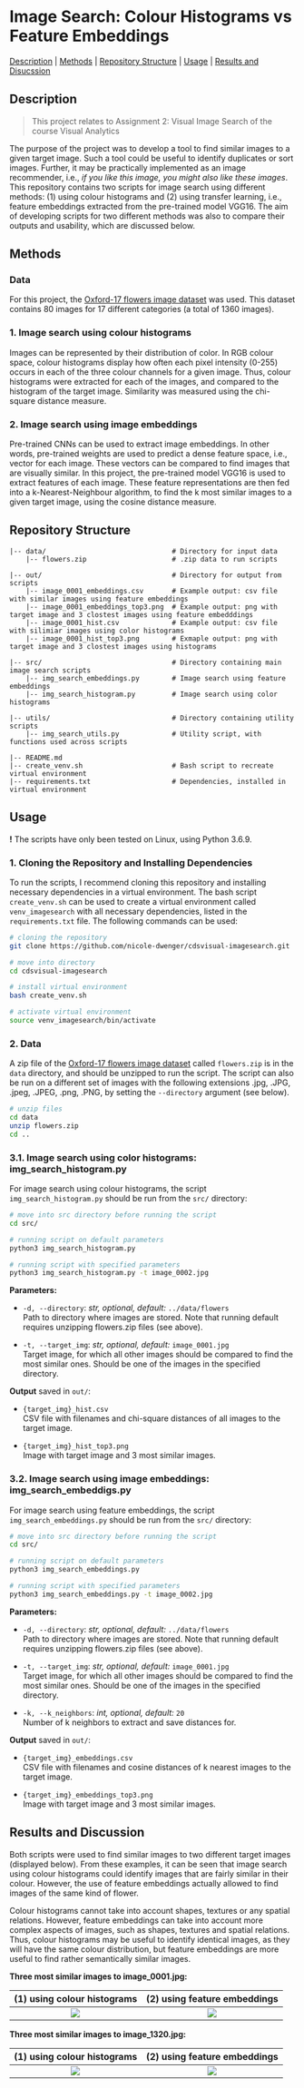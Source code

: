 # Image Search: Colour Histograms vs Feature Embeddings

[Description](#description) | [Methods](#methods) | [Repository Structure](#repository-structure) | [Usage](#usage) | [Results and Disucssion](#results-and-discussion)

## Description

> This project relates to Assignment 2: Visual Image Search of the course Visual Analytics

The purpose of the project was to develop a tool to find similar images to a given target image. Such a tool could be useful to identify duplicates or sort images. Further, it may be practically implemented as an image recommender, i.e., *if you like this image, you might also like these images*. This repository contains two scripts for image search using different methods: (1) using colour histograms and (2) using transfer learning, i.e., feature embeddings extracted from the pre-trained model VGG16. The aim of developing scripts for two different methods was also to compare their outputs and usability, which are discussed below.


## Methods

### Data
For this project, the [Oxford-17 flowers image dataset](https://www.robots.ox.ac.uk/~vgg/data/flowers/17/) was used. This dataset contains 80 images for 17 different categories (a total of 1360 images). 

### 1.  Image search using colour histograms
Images can be represented by their distribution of color. In RGB colour space, colour histograms display how often each pixel intensity (0-255) occurs in each of the three colour channels for a given image. Thus, colour histograms were extracted for each of the images, and compared to the histogram of the target image. Similarity was measured using the chi-square distance measure. 

### 2. Image search using image embeddings
Pre-trained CNNs can be used to extract image embeddings. In other words, pre-trained weights are used to predict a dense feature space, i.e., vector for each image. These vectors can be compared to find images that are visually similar. In this project, the pre-trained model VGG16 is used to extract features of each image. These feature representations are then fed into a k-Nearest-Neighbour algorithm, to find the k most similar images to a given target image, using the cosine distance measure.  


## Repository Structure

```
|-- data/                               # Directory for input data
    |-- flowers.zip                     # .zip data to run scripts 

|-- out/                                # Directory for output from scripts
    |-- image_0001_embeddings.csv       # Example output: csv file with similar images using feature embeddings
    |-- image_0001_embeddings_top3.png  # Example output: png with target image and 3 clostest images using feature embedddings
    |-- image_0001_hist.csv             # Example output: csv file with silimiar images using color histograms
    |-- image_0001_hist_top3.png        # Exmaple output: png with target image and 3 clostest images using histograms

|-- src/                                # Directory containing main image search scripts
    |-- img_search_embeddings.py        # Image search using feature embeddings
    |-- img_search_histogram.py         # Image search using color histograms

|-- utils/                              # Directory containing utility scripts
    |-- img_search_utils.py             # Utility script, with functions used across scripts

|-- README.md
|-- create_venv.sh                      # Bash script to recreate virtual environment 
|-- requirements.txt                    # Dependencies, installed in virtual environment
```


## Usage 

**!** The scripts have only been tested on Linux, using Python 3.6.9. 


### 1. Cloning the Repository and Installing Dependencies
To run the scripts, I recommend cloning this repository and installing necessary dependencies in a virtual environment. The bash script `create_venv.sh` can be used to create a virtual environment called `venv_imagesearch` with all necessary dependencies, listed in the `requirements.txt` file. The following commands can be used:

```bash
# cloning the repository
git clone https://github.com/nicole-dwenger/cdsvisual-imagesearch.git

# move into directory
cd cdsvisual-imagesearch

# install virtual environment
bash create_venv.sh

# activate virtual environment 
source venv_imagesearch/bin/activate
```

### 2. Data
A zip file of the [Oxford-17 flowers image dataset](https://www.robots.ox.ac.uk/~vgg/data/flowers/17/) called `flowers.zip` is in the `data` directory, and should be unzipped to run the script. The script can also be run on a different set of images with the following extensions .jpg, .JPG, .jpeg, .JPEG, .png, .PNG,  by setting the `--directory` argument (see below). 

```bash
# unzip files
cd data
unzip flowers.zip
cd ..
```

### 3.1. Image search using color histograms: img_search_histogram.py
For image search using colour histograms, the script `img_search_histogram.py` should be run from the `src/` directory:

```bash
# move into src directory before running the script
cd src/

# running script on default parameters
python3 img_search_histogram.py

# running script with specified parameters
python3 img_search_histogram.py -t image_0002.jpg
```

__Parameters:__
- `-d, --directory`: *str, optional, default:*  `../data/flowers`\
  Path to directory where images are stored. Note that running default requires unzipping flowers.zip files (see above). 

- `-t, --target_img`: *str, optional, default:* `image_0001.jpg`\
  Target image, for which all other images should be compared to find the most similar ones. Should be one of the images in the specified directory.


__Output__ saved in `out/`:
- `{target_img}_hist.csv`\
  CSV file with filenames and chi-square distances of all images to the target image.

- `{target_img}_hist_top3.png`\
  Image with target image and 3 most similar images. 


### 3.2. Image search using image embeddings: img_search_embeddigs.py
For image search using feature embeddings, the script `img_search_embeddings.py` should be run from the `src/` directory:

```bash
# move into src directory before running the script
cd src/

# running script on default parameters
python3 img_search_embeddings.py

# running script with specified parameters
python3 img_search_embeddings.py -t image_0002.jpg
```

__Parameters:__
- `-d, --directory`: *str, optional, default:*  `../data/flowers`\
  Path to directory where images are stored. Note that running default requires unzipping flowers.zip files (see above). 

- `-t, --target_img`: *str, optional, default:* `image_0001.jpg`\
  Target image, for which all other images should be compared to find the most similar ones. Should be one of the images in the specified directory. 

- `-k, --k_neighbors`: *int, optional, default:* `20`\
  Number of k neighbors to extract and save distances for. 


__Output__ saved in `out/`:
- `{target_img}_embeddings.csv`\
  CSV file with filenames and cosine distances of k nearest images to the target image. 

- `{target_img}_embeddings_top3.png`\
  Image with target image and 3 most similar images.


## Results and Discussion 
Both scripts were used to find similar images to two different target images (displayed below). From these examples, it can be seen that image search using colour histograms could identify images that are fairly similar in their colour. However, the use of feature embeddings actually allowed to find images of the same kind of flower. 

Colour histograms cannot take into account shapes, textures or any spatial relations. However, feature embeddings can take into account more complex aspects of images, such as shapes, textures and spatial relations. Thus, colour histograms may be useful to identify identical images, as they will have the same colour distribution, but feature embeddings are more useful to find rather semantically similar images.   

__Three most similar images to image_0001.jpg:__

 (1) using colour histograms | (2) using feature embeddings
:-------------------------:|:-------------------------:
![](https://github.com/nicole-dwenger/cdsvisual-imagesearch/blob/master/out/image_0001_hist_top3.png)  |  ![](https://github.com/nicole-dwenger/cdsvisual-imagesearch/blob/master/out/image_0001_embeddings_top3.png)


__Three most similar images to image_1320.jpg:__

 (1) using colour histograms | (2) using feature embeddings
:-------------------------:|:-------------------------:
![](https://github.com/nicole-dwenger/cdsvisual-imagesearch/blob/master/out/image_1320_hist_top3.png)  |  ![](https://github.com/nicole-dwenger/cdsvisual-imagesearch/blob/master/out/image_1320_embeddings_top3.png)

